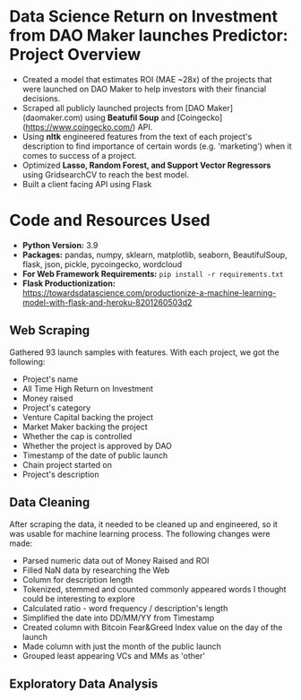 # Data Science Return on Investment from DAO Maker launches Predictor: Project Overview
* Created a model that estimates ROI (MAE ~28x) of the projects that were launched on DAO Maker to help investors with their financial decisions.
* Scraped all publicly launched projects from [DAO Maker] (daomaker.com) using **Beatufil Soup** and [Coingecko] (https://www.coingecko.com/) API.
* Using **nltk** engineered features from the text of each project's description to find importance of certain words (e.g. 'marketing') when it comes to success of a project.
* Optimized **Lasso, Random Forest, and Support Vector Regressors** using GridsearchCV to reach the best model.
* Built a client facing API using Flask

# Code and Resources Used
* **Python Version:** 3.9
* **Packages:** pandas, numpy, sklearn, matplotlib, seaborn, BeautifulSoup, flask, json, pickle, pycoingecko, wordcloud
* **For Web Framework Requirements:** ```pip install -r requirements.txt```
* **Flask Productionization:** https://towardsdatascience.com/productionize-a-machine-learning-model-with-flask-and-heroku-8201260503d2

## Web Scraping
Gathered 93 launch samples with features. With each project, we got the following:
*   Project's name
*   All Time High Return on Investment
*   Money raised
*   Project's category
*   Venture Capital backing the project
*   Market Maker backing the project
*   Whether the cap is controlled
*   Whether the project is approved by DAO
*   Timestamp of the date of public launch
*   Chain project started on
*   Project's description

## Data Cleaning
After scraping the data, it needed to be cleaned up and engineered, so it was usable for machine learning process. The following changes were made: 
*   Parsed numeric data out of Money Raised and ROI
*   Filled NaN data by researching the Web
*   Column for description length
*   Tokenized, stemmed and counted commonly appeared words I thought could be interesting to explore
*   Calculated ratio - word frequency / description's length
*   Simplified the date into DD/MM/YY from Timestamp
*   Created column with Bitcoin Fear&Greed Index value on the day of the launch
*   Made column with just the month of the public launch
*   Grouped least appearing VCs and MMs as 'other'

## Exploratory Data Analysis
